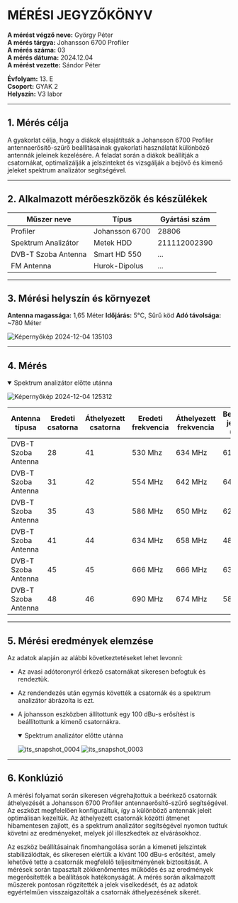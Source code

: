 
# MÉRÉSI JEGYZŐKÖNYV

**A mérést végző neve:** György Péter  
**A mérés tárgya:** Johansson 6700 Profiler  
**A mérés száma:** 03  
**A mérés dátuma:** 2024.12.04  
**A mérést vezette:** Sándor Péter

**Évfolyam:** 13. E  
**Csoport:** GYAK 2  
**Helyszín:**   V3 labor

---

## 1. Mérés célja

A gyakorlat célja, hogy a diákok elsajátítsák a Johansson 6700 Profiler antennaerősítő-szűrő beállításainak gyakorlati használatát különböző antennák jeleinek kezelésére. A feladat során a diákok beállítják a csatornákat, optimalizálják a jelszinteket és vizsgálják a bejövő és kimenő jeleket spektrum analizátor segítségével.

---

## 2. Alkalmazott mérőeszközök és készülékek

| Műszer neve                         | Típus       | Gyártási szám |
| ----------------------------------- | ----------- | ------------- |
| Profiler  |                Johansson 6700              | 28806          |
| Spektrum Analizátor                 | Metek HDD          | 211112002390|
| DVB-T Szoba Antenna                       | Smart HD 550     | ...    |
| FM Antenna                       | Hurok-Dipolus     | ...    |

---

## 3. Mérési helyszín és környezet
**Antenna magassága:** 1,65 Méter
**Időjárás:** 5°C, Sűrű köd
**Adó távolsága:**  ~780 Méter

![Képernyőkép 2024-12-04 135103](https://github.com/user-attachments/assets/5420b62d-be85-4106-a857-f2d8cbb17b90)

---

## 4.  Mérés

<details open>
<summary>Spektrum analizátor előtte utánna</summary>
  
  ![Képernyőkép 2024-12-04 125312](https://github.com/user-attachments/assets/cae94bd6-2c52-4b42-9035-25169946a9a9)
  
</details>

| Antenna típusa    | Eredeti csatorna  | Áthelyezett csatorna | Eredeti frekvencia | Áthelyezett frekvencia | Bemeneti jelszint (dBu) | Kimeneti jelszint (dBu) |
|--------------------------|-------------------|----------------------|--------------------|------------------------|------------------------|------------------------|
| DVB-T Szoba Antenna | 28         | 41            | 530 Mhz            | 634 MHz                |             61          | ~100           |
| DVB-T Szoba Antenna | 31         | 42            | 554 MHz            | 642 MHz                |             64          | ~100           |
| DVB-T Szoba Antenna | 35         | 43            | 586 MHz            | 650 MHz                |             62          | ~100           |
| DVB-T Szoba Antenna | 41         | 44            | 634 MHz            | 658 MHz                |             48          | ~100           |
| DVB-T Szoba Antenna | 45         | 45            | 666 MHz            | 666 MHz                |             63          | ~100           |
| DVB-T Szoba Antenna | 48         | 46            | 690 MHz            | 674 MHz                |             58          | ~100           |

---

## 5. Mérési eredmények elemzése
Az adatok alapján az alábbi következtetéseket lehet levonni:

- Az avasi adótoronyról érkező csatornákat sikeresen befogtuk és rendeztük.
- Az rendendezés után egymás követték a csatornák és a spektrum analizátor ábrázolta is ezt.
- A johansson eszközben állítottunk egy 100 dBu-s erősítést is beállítottunk a kimenő csatornákra. 
  <details open>
  <summary>Spektrum analizátor előtte utánna</summary>
    
  ![its_snapshot_0004](https://github.com/user-attachments/assets/2f111542-4d61-4703-ab87-aa67ebedad50)
  ![its_snapshot_0003](https://github.com/user-attachments/assets/d9c9e5ed-3fe1-4a06-98a5-6dd57d3704b3)

  </details>
 
---

## 6. Konklúzió
A mérési folyamat során sikeresen végrehajtottuk a beérkező csatornák áthelyezését a Johansson 6700 Profiler antennaerősítő-szűrő segítségével. Az eszközt megfelelően konfiguráltuk, így a különböző antennák jeleit optimálisan kezeltük. Az áthelyezett csatornák közötti átmenet hibamentesen zajlott, és a spektrum analizátor segítségével nyomon tudtuk követni az eredményeket, melyek jól illeszkedtek az elvárásokhoz.

Az eszköz beállításainak finomhangolása során a kimeneti jelszintek stabilizálódtak, és sikeresen elértük a kívánt 100 dBu-s erősítést, amely lehetővé tette a csatornák megfelelő teljesítményének biztosítását. A mérések során tapasztalt zökkenőmentes működés és az eredmények megerősítették a beállítások hatékonyságát. A mérés során alkalmazott műszerek pontosan rögzítették a jelek viselkedését, és az adatok egyértelműen visszaigazolták a csatornák áthelyezésének sikerét.

